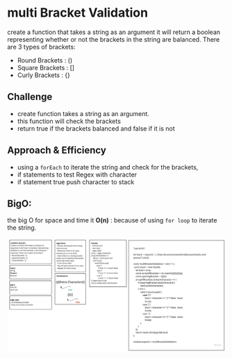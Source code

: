 # multi Bracket Validation

create a function that takes a string as an argument it will return a boolean representing whether or not the brackets in the string are balanced. There are 3 types of brackets:
- Round Brackets : ()
- Square Brackets : []
- Curly Brackets : {}

## Challenge
- create function takes a string as an argument.
- this function will check the brackets
- return true if the brackets balanced and false if it is not

## Approach & Efficiency
- using a `forEach` to  iterate the string and check for the brackets, 
- if statements to test Regex with character
- if statement true push character to stack

## BigO:
the big O for space and time it **O(n)** : because of using `for loop` to iterate the string. 

![whiteboard](../../assets/multi-bracket-validation.jpg)

